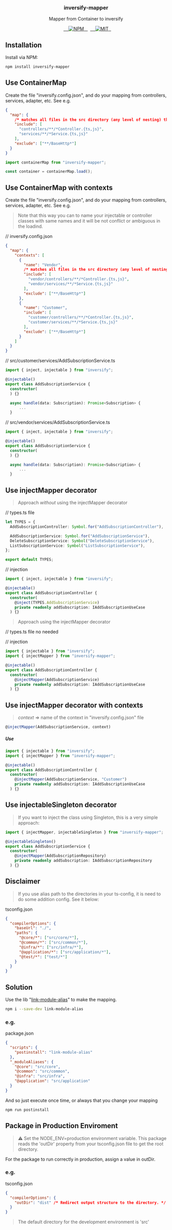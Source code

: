 <h3 align="center">inversify-mapper</h3>
<p align="center">Mapper from Container to inversify</p>

<p align="center">
  <a href="https://www.npmjs.com/package/inversify-mapper">
    <img src="https://img.shields.io/npm/v/inversify-mapper.svg" alt="NPM">
  </a>
  <a href="LICENSE">
    <img src="https://img.shields.io/badge/license-MIT-blue.svg?style=flat-square" alt="MIT">
  </a>
</p>

## Installation

Install via NPM:

```bash
npm install inversify-mapper

```

## Use ContainerMap

Create the file "inversify.config.json", and do your mapping from controllers, services, adapter, etc. See e.g.

```json
{
  "map": {
    /* matches all files in the src directory (any level of nesting) that have the .ts or .js extension.*/
    "include": [
      "controllers/**/*Controller.{ts,js}",
      "services/**/*Service.{ts,js}"
    ],
    "exclude": ["**/BaseHttp*"]
  }
}
```

```typescript
import containerMap from "inversify-mapper";

const container = containerMap.load();
```

## Use ContainerMap with contexts

Create the file "inversify.config.json", and do your mapping from controllers, services, adapter, etc. See e.g.

> Note that this way you can to name your injectable or controller classes with same names and it will be not conflict or ambiguous in the loadind.

// inversify.config.json

```json
{
  "map": {
    "contexts": [
      {
        "name": "Vendor",
        /* matches all files in the src directory (any level of nesting) that have the .ts or .js extension.*/
        "include": [
          "vendor/controllers/**/*Controller.{ts,js}",
          "vendor/services/**/*Service.{ts,js}"
        ],
        "exclude": ["**/BaseHttp*"]
      },
      {
        "name": "Customer",
        "include": [
          "customer/controllers/**/*Controller.{ts,js}",
          "customer/services/**/*Service.{ts,js}"
        ],
        "exclude": ["**/BaseHttp*"]
      }
    ]
  }
}
```

// src/customer/services/AddSubscriptionService.ts

```typescript
import { inject, injectable } from "inversify";

@injectable()
export class AddSubscriptionService {
  constructor(
  ) {}

  async handle(data: Subscription): Promise<Subscription> {
	  ...
  }
```

// src/vendor/services/AddSubscriptionService.ts

```typescript
import { inject, injectable } from "inversify";

@injectable()
export class AddSubscriptionService {
  constructor(
  ) {}

  async handle(data: Subscription): Promise<Subscription> {
	  ...
  }
```

## Use injectMapper decorator

> Approach _without_ using the injectMapper decorator

// types.ts file

```typescript
let TYPES = {
  AddSubscriptionController: Symbol.for("AddSubscriptionController"),

  AddSubscriptionService: Symbol.for("AddSubscriptionService"),
  DeleteSubscriptionService: Symbol("DeleteSubscriptionService"),
  ListSubscriptionService: Symbol("ListSubscriptionService"),
};

export default TYPES;
```

// injection

```typescript
import { inject, injectable } from "inversify";

@injectable()
export class AddSubscriptionController {
  constructor(
	@inject(TYPES.AddSubscriptionService)
	private readonly addSubscription: IAddSubscriptionUseCase
  ) {}
```

> Approach using the injectMapper decorator

// types.ts file no needed

// injection

```typescript
import { injectable } from "inversify";
import { injectMapper } from "inversify-mapper";

@injectable()
export class AddSubscriptionController {
  constructor(
	@injectMapper(AddSubscriptionService)
	private readonly addSubscription: IAddSubscriptionUseCase
  ) {}
```

## Use injectMapper decorator with contexts

> _context_ => name of the context in "inversify.config.json" file

```typescript
@injectMapper(AddSubscriptionService, context)
```

##### Use

```typescript
import { injectable } from "inversify";
import { injectMapper } from "inversify-mapper";

@injectable()
export class AddSubscriptionController {
  constructor(
	@injectMapper(AddSubscriptionService, "Customer")
	private readonly addSubscription: IAddSubscriptionUseCase
  ) {}
```

## Use injectableSingleton decorator

> If you want to inject the class using Singleton, this is a very simple approach:

```typescript
import { injectMapper, injectableSingleton } from "inversify-mapper";

@injectableSingleton()
export class AddSubscriptionService {
  constructor(
	@injectMapper(AddSubscriptionRepository)
	private readonly addSubscription: IAddSubscriptionRepository
  ) {}
```

## Disclaimer

> If you use alias path to the directories in your ts-config, it is need to do some addition config. See it below:

tsconfig.json

```json
{
  "compilerOptions": {
    "baseUrl": "./",
    "paths": {
      "@core/*": ["src/core/*"],
      "@common/*": ["src/common/*"],
      "@infra/*": ["src/infra/*"],
      "@application/*": ["src/application/*"],
      "@test/*": ["test/*"]
    }
  }
}
```

## Solution

Use the lib "[link-module-alias](https://www.npmjs.com/package/link-module-alias)" to make the mapping.

```bash
npm i --save-dev link-module-alias
```

### e.g.

package.json

```json
{
  "scripts": {
    "postinstall": "link-module-alias"
  },
  "_moduleAliases": {
    "@core": "src/core",
    "@common": "src/common",
    "@infra": "src/infra",
    "@application": "src/application"
  }
}
```

And so just execute once time, or always that you change your mapping

```bash
npm run postinstall
```

## Package in Production Enviroment

> :warning: Set the NODE_ENV=production environment variable. This package reads the 'outDir' property from your tsconfig.json file to get the root directory.

For the package to run correctly in production, assign a value in outDir.

### e.g.

tsconfig.json

```json
{
  "compilerOptions": {
    "outDir": "dist" /* Redirect output structure to the directory. */
  }
}
```

> The default directory for the development environment is 'src'
